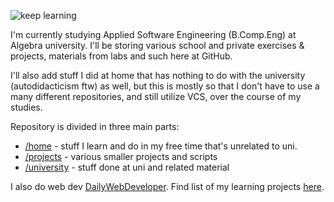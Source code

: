 ![keep learning](https://i.imgur.com/kQPd0a9.jpg)

I'm currently studying Applied Software Engineering (B.Comp.Eng) at Algebra university. I'll be storing various school and private exercises & projects, materials from labs and such here at GitHub.

I'll also add stuff I did at home that has nothing to do with the university (autodidacticism ftw) as well, but this is mostly so that I don't have to use a many different repositories, and still utilize VCS, over the course of my studies.

Repository is divided in three main parts:  
- [/home](home) - stuff I learn and do in my free time that's unrelated to uni.
- [/projects](projects) - various smaller projects and scripts
- [/university](university) - stuff done at uni and related material

I also do web dev [DailyWebDeveloper](https://github.com/frainfreeze/DailyWebDeveloper). Find list of my learning projects [here](https://github.com/frainfreeze/personal/projectlist.md).